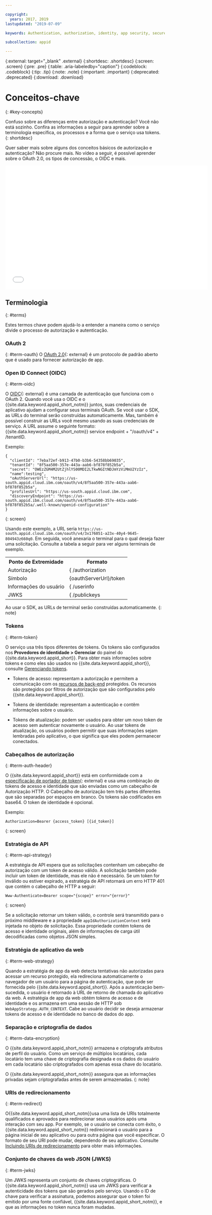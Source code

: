 ```yaml
---

copyright:
  years: 2017, 2019
lastupdated: "2019-07-09"

keywords: Authentication, authorization, identity, app security, secure, access, tokens

subcollection: appid

---
```


{:external: target="_blank" .external}
{:shortdesc: .shortdesc}
{:screen: .screen}
{:pre: .pre}
{:table: .aria-labeledby="caption"}
{:codeblock: .codeblock}
{:tip: .tip}
{:note: .note}
{:important: .important}
{:deprecated: .deprecated}
{:download: .download}

# Conceitos-chave
{: #key-concepts}

Confuso sobre as diferenças entre autorização e autenticação? Você não está sozinho. Confira as informações a seguir para aprender sobre a terminologia específica, os processos e a forma que o serviço usa tokens.
{: shortdesc}

Quer saber mais sobre alguns dos conceitos básicos de autorização e autenticação? Não procure mais. No vídeo a seguir, é possível aprender sobre o OAuth 2.0, os tipos de concessão, o OIDC e mais.

<iframe class="embed-responsive-item" id="about-appid-basics" title="Sobre o {{site.data.keyword.appid_short_notm}}" type="text/html" width="640" height="390" src="//www.youtube.com/embed/ndlk-ZhKGXM?rel=0" frameborder="0" webkitallowfullscreen mozallowfullscreen allowfullscreen> </iframe>


## Terminologia
{: #terms}

Estes termos chave podem ajudá-lo a entender a maneira como o serviço divide o processo de autorização e autenticação.

### OAuth 2
{: #term-oauth}
O [OAuth 2.0](https://tools.ietf.org/html/rfc6749){: external} é um protocolo de padrão aberto que é usado para fornecer autorização de app.


### Open ID Connect (OIDC)
{: #term-oidc}

O [OIDC](https://openid.net/developers/specs/){: external} é uma camada de autenticação que funciona com o OAuth 2. Quando você usa o OIDC e o {{site.data.keyword.appid_short_notm}} juntos, suas credenciais de aplicativo ajudam a configurar seus terminais OAuth. Se você usar o SDK, as URLs do terminal serão construídas automaticamente. Mas, também é possível construir
as URLs você mesmo usando as suas credenciais de serviço. A URL assume o seguinte formato: {{site.data.keyword.appid_short_notm}} service endpoint + "/oauth/v4" + /tenantID.

Exemplo:

```
{
  "clientId": "7eba72ef-b913-47b0-b3b6-54358bb69035",
  "tenantId": "8f5aa500-357e-443a-aab6-bf878f852b5a",
  "secret": "OWEzZGM4M2UtZjhlYS00MDI2LTkwNGItNDJmYzViMmU2YzIz",
  "name":testing",
  "oAuthServerUrl": "https://us-south.appid.cloud.ibm.com/oauth/v4/8f5aa500-357e-443a-aab6-bf878f852b5a",
  "profilesUrl": "https://us-south.appid.cloud.ibm.com",
  "discoveryEndpoint": "https://us-south.appid.ibm.cloud.com/oauth/v4/8f5aa500-357e-443a-aab6-bf878f852b5a/.well-known/openid-configuration"
}
```
{: screen}

Usando este exemplo, a URL seria `https://us-south.appid.cloud.ibm.com/oauth/v4/3x176051-a23x-40y4-9645-804943z660q0`. Em seguida, você anexaria o terminal para o qual deseja fazer uma solicitação. Consulte a tabela a seguir para ver alguns terminais de exemplo.

<table>
  <tr>
    <th>Ponto de Extremidade</th>
    <th>Formato</th>
  </tr>
  <tr>
    <td>Autorização</td>
    <td>{ /authorization</td>
  </tr>
  <tr>
    <td>Símbolo</td>
    <td>{oauthServerUrl}/token</td>
  </tr>
  <tr>
    <td>Informações do usuário</td>
    <td>{ /userinfo</td>
  </tr>
  <tr>
    <td>JWKS</td>
    <td>{ /publickeys</td>
  </tr>
</table>

Ao usar o SDK, as URLs de terminal serão construídas automaticamente.
{: note}

### Tokens
{: #term-token}

O serviço usa três tipos diferentes de tokens. Os tokens são configurados nos **Provedores de identidade > Gerenciar** do painel do {{site.data.keyword.appid_short}}. Para obter mais informações sobre tokens e como eles são usados no {{site.data.keyword.appid_short}}, consulte [Gerenciando tokens](/docs/services/appid?topic=appid-tokens).

* Tokens de acesso: representam a autorização e permitem a comunicação com os [recursos de back-end](/docs/services/appid?topic=appid-backend) protegidos. Os recursos são protegidos por filtros de autorização que são configurados pelo {{site.data.keyword.appid_short}}.

* Tokens de identidade: representam a autenticação e contêm informações sobre o usuário.

* Tokens de atualização: podem ser usados para obter um novo token de acesso sem autenticar novamente o usuário. Ao usar tokens de atualização, os usuários podem permitir que suas informações sejam lembradas pelo aplicativo, o que significa que eles podem permanecer conectados. 

### Cabeçalhos de autorização
{: #term-auth-header}

O {{site.data.keyword.appid_short}} está em conformidade com a [especificação de portador de token](https://tools.ietf.org/html/rfc6750){: external} e usa uma combinação de tokens de acesso e identidade que são enviadas como um cabeçalho de Autorização HTTP. O Cabeçalho de autorização tem três partes diferentes que são separadas por espaços em branco. Os tokens são codificados em base64. O token de identidade é opcional.

Exemplo:

```
Authorization=Bearer {access_token} [{id_token}]
```
{: screen}


### Estratégia de API
{: #term-api-strategy}

A estratégia de API espera que as solicitações contenham um cabeçalho de autorização com um token de acesso válido. A solicitação também pode incluir um token de identidade, mas ele não é necessário. Se um token for inválido ou estiver expirado, a estratégia de API retornará um erro HTTP 401 que contém o cabeçalho de HTTP a seguir:
```
Www-Authenticate=Bearer scope="{scope}" error="{error}"
```
{: screen}

Se a solicitação retornar um token válido, o controle será transmitido para o próximo middleware e a propriedade `appIdAuthorizationContext`
será injetada no objeto de solicitação. Essa propriedade contém tokens de acesso e identidade originais, além de informações de carga útil decodificadas como objetos JSON simples.

### Estratégia de aplicativo da web
{: #term-web-strategy}

Quando a estratégia de app da web detecta tentativas não autorizadas para acessar um recurso protegido, ela redireciona automaticamente o navegador de um usuário para a página de autenticação, que pode ser fornecida pelo {{site.data.keyword.appid_short}}. Após a autenticação bem-sucedida, o usuário é retornado à URL de retorno de chamada do aplicativo da web. A estratégia de app da web obtém tokens de acesso e de identidade e os armazena em uma sessão de HTTP sob `WebAppStrategy.AUTH_CONTEXT`. Cabe ao usuário decidir se deseja armazenar tokens de acesso e de identidade no banco de dados do app.

### Separação e criptografia de dados
{: #term-data-encryption}

O {{site.data.keyword.appid_short_notm}} armazena e criptografa atributos de perfil do usuário. Como um serviço de múltiplos locatários, cada locatário
tem uma chave de criptografia designada e os dados do usuário em cada locatário são criptografados com apenas essa chave do locatário.

O {{site.data.keyword.appid_short_notm}} assegura que as informações privadas sejam criptografadas antes de serem armazenadas.
{: note}


### URIs de redirecionamento
{: #term-redirect}

O{{site.data.keyword.appid_short_notm}}usa uma lista de URIs totalmente qualificados e aprovados para redirecionar seus usuários após uma interação com seu app. Por exemplo, se o usuário se conecta com êxito, o {{site.data.keyword.appid_short_notm}} redirecionará o usuário para a página inicial de seu aplicativo ou para outra página que você especificar. O formato de seu URI pode mudar, dependendo de seu aplicativo. Consulte [Incluindo URIs de redirecionamento](/docs/services/appid?topic=appid-managing-idp#add-redirect-uri) para obter mais informações.


### Conjunto de chaves da web JSON (JWKS)
{: #term-jwks}

Um JWKS representa um conjunto de chaves criptográficas. O {{site.data.keyword.appid_short_notm}} usa um JWKS para verificar a autenticidade dos tokens que são gerados pelo serviço. Usando o ID de chave para verificar a assinatura, podemos assegurar que o token foi emitido por uma fonte confiável, {{site.data.keyword.appid_short_notm}}, e que as informações no token nunca foram mudadas.



